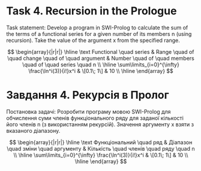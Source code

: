 # Task 4. Recursion in the Prologue

Task statement:
Develop a program in SWI-Prolog to calculate the sum of the terms of a functional series for a given number of its
members n (using recursion). Take the value of the argument x from the specified range.

$$
\begin{array}{|r|r|}
\hline
\text Functional \quad series & Range \quad of \quad change \quad of \quad argument & Number \quad of \quad members \quad of \quad series \quad n
\\
\hline
\sum\limits_{i=0}^{\infty} \frac{\ln^i(3)}{i!}x^i & \[0.1\; 1\] & 10
\\
\hline
\end{array}
$$

# Завдання 4. Рекурсія в Пролог

Постановка задачі:
Розробити програму мовою SWI-Prolog для обчислення суми членів функціонального ряду для
заданої кількості його членів n (з використанням рекурсій). Значення аргументу х взяти з вказаного
діапазону.

$$
\begin{array}{|r|r|}
\hline
\text Функціональний \quad ряд & Діапазон \quad зміни \quad  аргументу & Кількість  \quad членів  \quad ряду  \quad n
\\
\hline
\sum\limits_{i=0}^{\infty} \frac{\ln^i(3)}{i!}x^i & \[0.1\; 1\] & 10
\\
\hline
\end{array}
$$
